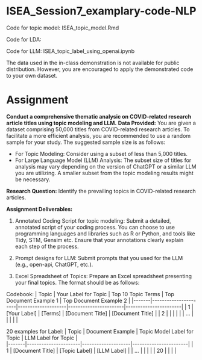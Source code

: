 # ISEA_Session7_examplary-code-NLP
Code for topic model: ISEA_topic_model.Rmd

Code for LDA: 

Code for LLM: ISEA_topic_label_using_openai.ipynb

The data used in the in-class demonstration is not available for public distribution. However, you are encouraged to apply the demonstrated code to your own dataset.

# Assignment
**Conduct a comprehensive thematic analysic on COVID-related research article titles using topic modeling and LLM.**
**Data Provided:** You are given a dataset comprising 50,000 titles from COVID-related research articles. To facilitate a more efficient analysis, you are recommended to use a random sample for your study. The suggested sample size is as follows:
* For Topic Modeling: Consider using a subset of less than 5,000 titles.
* For Large Language Model (LLM) Analysis: The subset size of titles for analysis may vary depending on the version of ChatGPT or a similar LLM you are utilizing. A smaller subset from the topic modeling results might be necessary.

**Research Question:** Identify the prevailing topics in COVID-related research articles.

**Assignment Deliverables:**
1. Annotated Coding Script for topic modeling: Submit a detailed, annotated script of your coding process. You can choose to use programming languages and libraries such as R or Python, and tools like Tidy, STM, Gensim etc. Ensure that your annotations clearly explain each step of the process.
2. Prompt designs for LLM: Submit prompts that you used for the LLM (e.g., open-api, ChatGPT, etc.).

3. Excel Spreadsheet of Topics: Prepare an Excel spreadsheet presenting your final topics. The format should be as follows:

Codebook:
   | Topic | Your Label for Topic | Top 10 Topic Terms | Top Document Example 1 | Top Document Example 2 | 
   |-------|----------------------|--------------------|-----------------------|-----------------------|
   | 1     | [Your Label]         | [Terms]            | [Document Title]      | [Document Title]      |
   | 2     |                      |                    |                       |                       |
   | ...   |                      |                    |                       |                       |

20 examples for Label:
   | Topic | Document Example | Topic Model Label for Topic | LLM Label for Topic |  
   |-------|----------------------|--------------------|-----------------------|
   | 1     | [Document Title]     | [Topic Label]      | [LLM Label]           | 
   | ...   |                      |                    |                       |
   | 20    |                      |                    |                       | 
